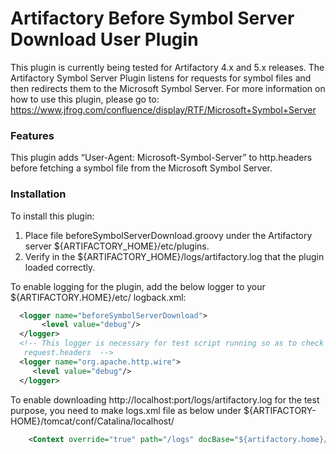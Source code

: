 ﻿Artifactory Before Symbol Server Download User Plugin
 ==========================================
This plugin is currently being tested for Artifactory 4.x and 5.x releases.
The Artifactory Symbol Server Plugin listens for requests for symbol files and then redirects them to the Microsoft Symbol Server.
For more information on how to use this plugin, please go to: https://www.jfrog.com/confluence/display/RTF/Microsoft+Symbol+Server

### Features
 This plugin adds “User-Agent: Microsoft-Symbol-Server” to http.headers before fetching a symbol file from the Microsoft Symbol Server.

### Installation
 To install this plugin:
   1. Place file beforeSymbolServerDownload.groovy under the Artifactory server ${ARTIFACTORY_HOME}/etc/plugins.
   2. Verify in the ${ARTIFACTORY_HOME}/logs/artifactory.log that the plugin loaded correctly.


 To enable logging for the plugin, add the below logger to your ${ARTIFACTORY.HOME}/etc/ logback.xml:
 ```XML
   <logger name="beforeSymbolServerDownload">
        <level value="debug"/>
   </logger>
   <!-- This logger is necessary for test script running so as to check http-outgoing value of   
    request.headers  -->
   <logger name="org.apache.http.wire">  
      <level value="debug"/>
   </logger>
```

To enable downloading http://localhost:port/logs/artifactory.log for the test purpose, you need to make logs.xml file as below under ${ARTIFACTORY-HOME}/tomcat/conf/Catalina/localhost/  
```XML
    <Context override="true" path="/logs" docBase="${artifactory.home}/logs" ></Context>
```
